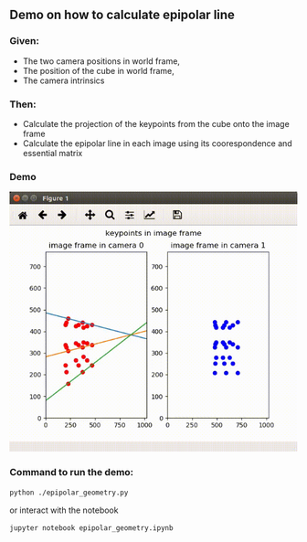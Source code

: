 ## Demo on how to calculate epipolar line

### Given: 
* The two camera positions in world frame, 
* The position of the cube in world frame, 
* The camera intrinsics

### Then:
* Calculate the projection of the keypoints from the cube onto the image frame
* Calculate the epipolar line in each image using its coorespondence and essential matrix

### Demo
![](imgs/epipolar_line.gif)

### Command to run the demo:
```bash
python ./epipolar_geometry.py
```
or interact with the notebook
```bash
jupyter notebook epipolar_geometry.ipynb
```
